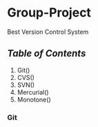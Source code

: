 # Group-Project
 Best Version Control System
 
## *Table of Contents* 
1. Git() 
2. CVS()
3. SVN()
4. Mercurial() 
5. Monotone() 

### **Git** 

